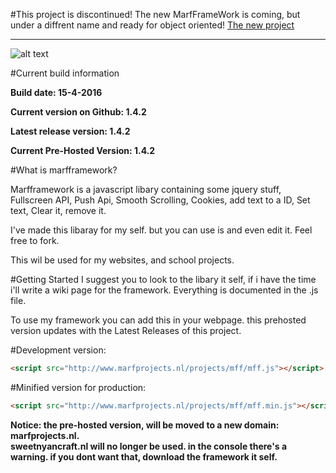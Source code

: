 #This project is discontinued! The new MarfFrameWork is coming, but under a diffrent name and ready for object oriented!
[The new project](https://github.com/Marfjeh/SNCUtils)


----------------
![alt text](http://www.sweetnyancraft.nl/projects/mff/mfflogo.png "MarfFrameWork")

#Current build information

<b>Build date: 15-4-2016</b>

<b>Current version on Github: 1.4.2</b>

<b>Latest release version: 1.4.2</b>

<b>Current Pre-Hosted Version: 1.4.2</b>


#What is marfframework?

Marfframework is a javascript libary containing some jquery stuff, Fullscreen API, Push Api, Smooth Scrolling, Cookies, add text to a ID, Set text, Clear it, remove it.


I've made this libaray for my self. but you can use is and even edit it. Feel free to fork.

This wil be used for my websites, and school projects.


#Getting Started
I suggest you to look to the libary it self, if i have the time i'll write a wiki page for the framework.
Everything is documented in the .js file.

To use my framework you can add this in your webpage. this prehosted version updates with the Latest Releases of this project.


#Development version:
```HTML
<script src="http://www.marfprojects.nl/projects/mff/mff.js"></script>
```

#Minified version for production:
```HTML
<script src="http://www.marfprojects.nl/projects/mff/mff.min.js"></script>
```
<b>Notice: the pre-hosted version, will be moved to a new domain: marfprojects.nl.<br>
sweetnyancraft.nl will no longer be used. in the console there's a warning. if you dont want that, download the framework it self.</b>
